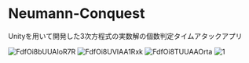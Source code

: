 # Neumann-Conquest
Unityを用いて開発した3次方程式の実数解の個数判定タイムアタックアプリ

![FdfOi8bUUAIoR7R](https://user-images.githubusercontent.com/89962792/192135062-93414c8a-7a9c-496f-82e7-9c49f985964e.jpg)
![FdfOi8UVIAA1Rxk](https://user-images.githubusercontent.com/89962792/192135072-af54d2a5-82c4-42d0-aaf1-f9298dc11188.jpg)
![FdfOi8TUUAAOrta](https://user-images.githubusercontent.com/89962792/192135068-bc652b51-4c20-40da-98eb-6e9a4fbe8452.jpg)
![1](https://user-images.githubusercontent.com/89962792/192135031-e210f778-1498-4c68-8b2f-57be9a4fc46c.jpg)
